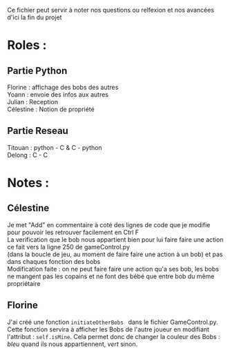 Ce fichier peut servir à noter nos questions ou relfexion et nos avancées d'ici la fin du projet

# Roles :

## Partie Python
Florine : affichage des bobs des autres  
Yoann : envoie des infos aux autres  
Julian : Reception  
Célestine : Notion de propriété  

## Partie Reseau
Titouan : python - C & C - python  
Delong : C - C  

# Notes :
## Célestine
Je met "Add" en commentaire à coté des lignes de code que je modifie pour pouvoir les retrouver facilement en Ctrl F  
La verification que le bob nous appartient bien pour lui faire faire une action ce fait vers la ligne 250 de gameControl.py   
(dans la boucle de jeu, au moment de faire faire une action à un bob) et pas dans chaques fonction des bobs  
Modification faite : on ne peut faire faire une action qu'a ses bob, les bobs ne mangent pas les copains et ne font des bébé que entre bob du même propriétaire  

## Florine 
J'ai créé une fonction `initiateOtherBobs ` dans le fichier GameControl.py. Cette fonction servira à afficher les Bobs de l'autre joueur en modifiant l'attribut : `self.isMine`. Cela permet donc de changer la couleur des Bobs : *bleu* quand ils nous appartiennent, *vert* sinon. 
